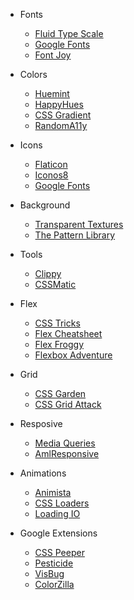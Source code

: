 - Fonts
    - [Fluid Type Scale](https://www.fluid-type-scale.com/)
    - [Google Fonts](https://fonts.google.com/knowledge)
    - [Font Joy](https://fontjoy.com/)

- Colors
    - [Huemint](https://huemint.com/website-magazine/)
    - [HappyHues](https://www.happyhues.co/)
    - [CSS Gradient](https://cssgradient.io/)
    - [RandomA11y](https://randoma11y.com/)

- Icons
    - [Flaticon](https://www.flaticon.es/)
    - [Iconos8](https://iconos8.es/)
    - [Google Fonts](https://fonts.google.com/icons)

- Background
    - [Transparent Textures](https://www.transparenttextures.com/)
    - [The Pattern Library](http://thepatternlibrary.com/#dark-wood)

- Tools
    - [Clippy](https://bennettfeely.com/clippy/ "Crea formas complejas en CSS")
    - [CSSMatic](https://www.cssmatic.com/box-shadow "Generador de sombras")

- Flex
    - [CSS Tricks](https://css-tricks.com/snippets/css/a-guide-to-flexbox/)
    - [Flex Cheatsheet](https://yoksel.github.io/flex-cheatsheet/)
    - [Flex Froggy](https://flexboxfroggy.com/#es "Juego para practicar Flex")
    - [Flexbox Adventure](https://codingfantasy.com/games/flexboxadventure "Juego para practicar Flex")

- Grid
    - [CSS Garden](https://cssgridgarden.com/ "Juego para practicar Grid")
    - [CSS Grid Attack](https://codingfantasy.com/games/css-grid-attack "Juego para practicar Grid")

- Resposive
    - [Media Queries](https://gist.github.com/gokulkrishh/242e68d1ee94ad05f488 "Collection of queries for devices")
    - [AmlResponsive](https://ui.dev/amiresponsive "Test Resposiveness of a web")

- Animations
    - [Animista](https://animista.net/ "Create your own animations")
    - [CSS Loaders](https://cssloaders.github.io/ "Animaciones de carga")
    - [Loading IO](https://loading.io/css "Mas animaciones de carga")

- Google Extensions 
    - [CSS Peeper](https://chrome.google.com/webstore/detail/css-peeper/mbnbehikldjhnfehhnaidhjhoofhpehk "Lee paletas y assets de una web")
    - [Pesticide](https://chrome.google.com/webstore/detail/pesticide-for-chrome-with/neonnmencpneifkhlmhmfhfiklgjmloi "Muestra la cuadricula de los elementos de la web")
    - [VisBug](https://chrome.google.com/webstore/detail/visbug/cdockenadnadldjbbgcallicgledbeoc "Modifica y mide los elementos de la web")
    - [ColorZilla](https://chrome.google.com/webstore/detail/colorzilla/bhlhnicpbhignbdhedgjhgdocnmhomnp "Scrapea colores de las web")
